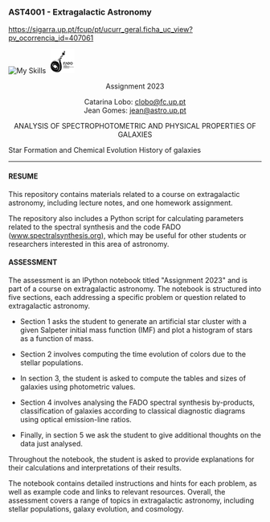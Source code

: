 ### AST4001 - Extragalactic Astronomy
https://sigarra.up.pt/fcup/pt/ucurr_geral.ficha_uc_view?pv_ocorrencia_id=407061

![My Skills](https://skillicons.dev/icons?i=python,fortran,c&theme=light) &nbsp;<img src='https://github.com/neutrinomuon/AST4001-Extragalactic-Astronomy/blob/master/figures/FADO%20logo%20F-01.jpg?raw=true' style="background-color:white;" width="48px">
<center>Assignment 2023<br>

Catarina Lobo: [clobo@fc.up.pt](mailto:clobo@fc.up.pt)
<br>Jean Gomes: [jean@astro.up.pt](mailto:jean@astro.up.pt)


ANALYSIS OF SPECTROPHOTOMETRIC AND PHYSICAL PROPERTIES OF GALAXIES<br></center>

Star Formation and Chemical Evolution History of galaxies

<hr>

#### <b>RESUME</b>

This repository contains materials related to a course on extragalactic
astronomy, including lecture notes, and one homework assignment.

The repository also includes a Python script for calculating parameters
related to the spectral synthesis and the code FADO
(www.spectralsynthesis.org), which may be useful for other students or
researchers interested in this area of astronomy.

#### <b>ASSESSMENT</b>

The assessment is an IPython notebook titled "Assignment 2023" and is part of
a course on extragalactic astronomy. The notebook is structured into five
sections, each addressing a specific problem or question related to
extragalactic astronomy.

- Section 1 asks the student to generate an artificial star cluster with a
  given Salpeter initial mass function (IMF) and plot a histogram of stars as
  a function of mass.

- Section 2 involves computing the time evolution of colors due to the stellar
  populations.

- In section 3, the student is asked to compute the tables and sizes of
  galaxies using photometric values.

- Section 4 involves analysing the FADO spectral synthesis by-products,
  classification of galaxies according to classical diagnostic diagrams using
  optical emission-line ratios.

- Finally, in section 5 we ask the student to give additional thoughts on the
  data just analysed.

Throughout the notebook, the student is asked to provide explanations for
their calculations and interpretations of their results.

The notebook contains detailed instructions and hints for each problem, as
well as example code and links to relevant resources. Overall, the assessment
covers a range of topics in extragalactic astronomy, including stellar
populations, galaxy evolution, and cosmology.
